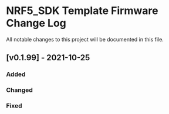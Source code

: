 # NRF5_SDK Template Firmware Change Log
All notable changes to this project will be documented in this file.

## [v0.1.99] - 2021-10-25

### Added

### Changed

### Fixed
